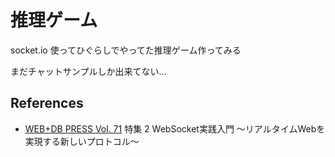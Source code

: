 # 推理ゲーム

socket.io 使ってひぐらしでやってた推理ゲーム作ってみる　

まだチャットサンプルしか出来てない…

## References

* [WEB+DB PRESS Vol. 71](http://gihyo.jp/magazine/wdpress/archive/2012/vol71) 特集 2 WebSocket実践入門 ～リアルタイムWebを実現する新しいプロトコル～
